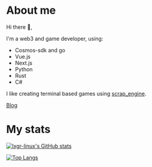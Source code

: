 
# About me
Hi there 👋️,

I'm a web3 and game developer, using:
- Cosmos-sdk and go
- Vue.js
- Next.js
- Python
- Rust
- C#

I like creating terminal based games using [scrap_engine](https://github.com/lxgr-linux/scrap_engine).

[Blog](https://lxgr-linux.github.io/)

# My stats

[![lxgr-linux's GitHub stats](https://github-readme-stats.vercel.app/api?username=lxgr-linux&show_icons=true)](https://github.com/anuraghazra/github-readme-stats)

[![Top Langs](https://github-readme-stats.vercel.app/api/top-langs/?username=lxgr-linux&layout=compact)](https://github.com/anuraghazra/github-readme-stats)
